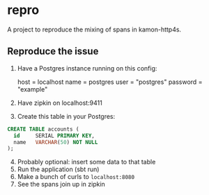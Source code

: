 # repro

A project to reproduce the mixing of spans in kamon-http4s.

## Reproduce the issue

1. Have a Postgres instance running on this config:

    host = localhost
    name = postgres
    user = "postgres"
    password = "example"

2. Have zipkin on localhost:9411

3. Create this table in your Postgres:

```sql
CREATE TABLE accounts (
  id     SERIAL PRIMARY KEY,
  name   VARCHAR(50) NOT NULL
);
```

4. Probably optional: insert some data to that table
5. Run the application (sbt run)
6. Make a bunch of curls to `localhost:8080`
7. See the spans join up in zipkin